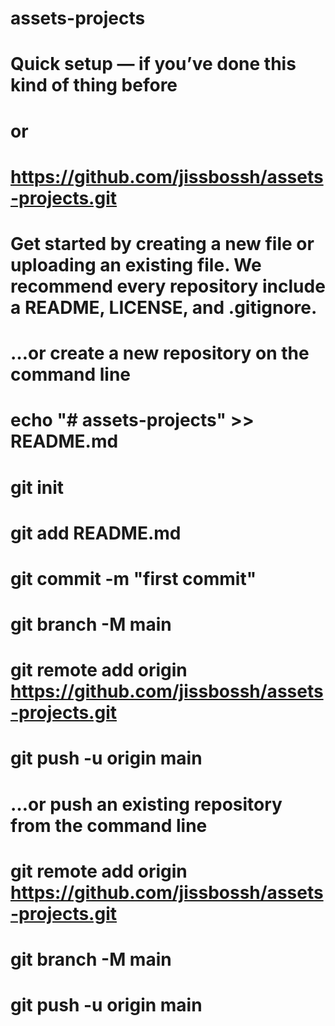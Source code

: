 # assets-projects
# Quick setup — if you’ve done this kind of thing before
# or	
# https://github.com/jissbossh/assets-projects.git
# Get started by creating a new file or uploading an existing file. We recommend every repository include a README, LICENSE, and .gitignore.

###
#
###

# …or create a new repository on the command line
# echo "# assets-projects" >> README.md
# git init
# git add README.md
# git commit -m "first commit"
# git branch -M main
# git remote add origin https://github.com/jissbossh/assets-projects.git
# git push -u origin main

###
#
###

# …or push an existing repository from the command line
# git remote add origin https://github.com/jissbossh/assets-projects.git
# git branch -M main
# git push -u origin main

